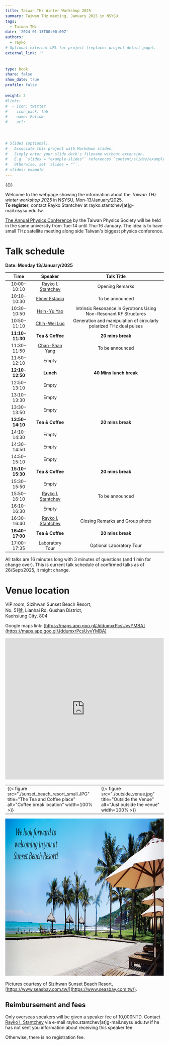 ```yaml
---
title: Taiwan THz Winter Workshop 2025
summary: Taiwan THz meeting, January 2025 in NSYSU.
tags:
  - Taiwan THz
date: '2024-01-13T00:00:00Z'
authors:
  - rayko
# Optional external URL for project (replaces project detail page).
external_link: ''


type: book
share: false
show_date: true
profile: false

weight: 2
#links:
#  - icon: twitter
#    icon_pack: fab
#    name: Follow
#    url: 



# Slides (optional).
#   Associate this project with Markdown slides.
#   Simply enter your slide deck's filename without extension.
#   E.g. `slides = "example-slides"` references `content/slides/example-slides.md`.
#   Otherwise, set `slides = ""`.
# slides: example
---
```


{{<toc hide_on="xl">}}

Welcome to the webpage showing the information about the *Taiwan THz winter workshop 2025* in NSYSU, Mon-13/January/2025. 
<br>**To register**, contact Rayko Stantchev at rayko.stantchev[at]g-mail.nsysu.edu.tw.

[The Annual Physics Conference](https://tps2025.conf.tw/site/page.aspx?pid=901&sid=1600&lang=en) by the Taiwan Physics Society will be held in the same university from Tue-14 until Thu-16 January. The idea is to have small THz satellite meeting along side Taiwan's biggest physics conference. 


# Talk schedule
**Date: Monday 13/January/2025**


| Time  | Speaker  | Talk Title |
|:---------:|:---------:|:---------:|
| 10:00-10:10 | [Rayko I. Stantchev](/author/rayko-ivanov-stantchev) | Opening Remarks | 
| 10:10-10:30 | [ Elmer Estacio ](https://nip.upd.edu.ph/profiles/elmer-s-estacio/) |  To be announced  | 
| 10:30-10:50 | [Hsin-Yu Yao](https://physics.ccu.edu.tw/p/404-1077-33740.php?Lang=zh-tw) | Intrinsic Resonance in Gyrotrons Using Non-Resonant RF Structures | 
| 10:50-11:10 | [ Chih-Wei Luo ](https://udllab.web.nycu.edu.tw/professor/) | Generation and manipulation of circularly polarized THz dual pulses | 
| **11:10-11:30** | **Tea & Coffee** | **20 mins break** | 
| 11:30-11:50 | [ Chan-Shan Yang ](https://sites.google.com/view/units-lab/Home?authuser=0) |  To be announced  | 
| 11:50-12:10 |  Empty  |   | 
| **12:10-12:50** | **Lunch** | **40 Mins lunch break** | 
| 12:50-13:10 |  Empty  |   | 
| 13:10-13:30 |  Empty  |   | 
| 13:30-13:50 |  Empty  |   | 
| **13:50-14:10** | **Tea & Coffee** | **20 mins break** | 
| 14:10-14:30 |  Empty  |   | 
| 14:30-14:50 |  Empty  |   | 
| 14:50-15:10 |  Empty  |   | 
| **15:10-15:30** | **Tea & Coffee** | **20 mins break** | 
| 15:30-15:50 |  Empty  |   | 
| 15:50-16:10 | [Rayko I. Stantchev](/author/rayko-ivanov-stantchev) | To be announced | 
| 16:10-16:30 |  Empty  |   | 
| 16:30-16:40 | [Rayko I. Stantchev](/author/rayko-ivanov-stantchev) | Closing Remarks and Group photo | 
| **16:40-17:00** | **Tea & Coffee** | **20 mins break** | 
| 17:00-17:35 | Laboratory Tour | Optional Laboratory Tour | 







All talks are 16 minutes long with 3 minutes of questions (and 1 min for change over).
This is current talk schedule of confirmed talks as of 26/Sept/2025, it might change.







# Venue location

VIP room, Sizihwan Sunset Beach Resort, <br>
No. 51號, Lianhai Rd, Gushan District, <br>
Kaohsiung City, 804 <br>

Google maps link: [https://maps.app.goo.gl/JddumxrPcsUvvYMBA](https://maps.app.goo.gl/JddumxrPcsUvvYMBA)

<iframe class="map" src="https://www.google.com/maps/embed?pb=!1m18!1m12!1m3!1d3682.7751381598337!2d120.26219631095239!3d22.624870630966807!2m3!1f0!2f0!3f0!3m2!1i1024!2i768!4f13.1!3m3!1m2!1s0x346e0408391921ab%3A0xa2079f8580985bf2!2sSunset%20Beach%20Resort!5e0!3m2!1sen!2stw!4v1714029123518!5m2!1sen!2stw" width="100%" height="450px" style="border:0;" loading="lazy" referrerpolicy="no-referrer-when-downgrade"></iframe>

<table class="table2">
<tr>
  <td>{{< figure src="./sunset_beach_resort_small.JPG" title="The Tea and Coffee place" alt="Coffee break location" width=100% >}} </td>
  <td>{{< figure src="./outside_venue.jpg" title="Outside the Venue" alt="Just outside the venue" width=100% >}} </td>
</tr>

</table>


<img src="./we_welcome_banner_text.jpg" width="100%" height="500" class="reveal">

Pictures courtesy of Sizihwan Sunset Beach Resort, [https://www.seasbay.com.tw/](https://www.seasbay.com.tw/).


## Reimbursement and fees

Only overseas speakers will be given a speaker fee of 10,000NTD. Contact [Rayko I. Stantchev](/author/rayko-ivanov-stantchev) via e-mail rayko.stantchev[at]g-mail.nsysu.edu.tw if he has not sent you information about receiving this speaker fee.


Otherwise, there is no registration fee.